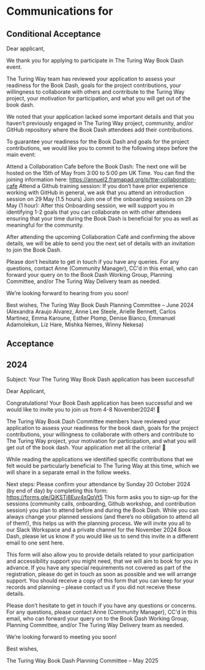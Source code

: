 # Communications for 

## Conditional Acceptance

Dear applicant,
 
We thank you for applying to participate in The Turing Way Book Dash event.
 
The Turing Way team has reviewed your application to assess your readiness for the Book Dash, goals for the project contributions, your willingness to collaborate with others and contribute to the Turing Way project, your motivation for participation, and what you will get out of the book dash. 
 
We noted that your application lacked some important details and that you haven’t previously engaged in The Turing Way project, community, and/or GitHub repository where the Book Dash attendees add their contributions.
 
To guarantee your readiness for the Book Dash and goals for the project contributions, we would like you to commit to the following steps before the main event:
 
Attend a Collaboration Cafe before the Book Dash: The next one will be hosted on the 15th of May from 3:00 to 5:00 pm UK Time. You can find the joining information here: https://annuel2.framapad.org/p/ttw-collaboration-cafe
Attend a Github training session: If you don’t have prior experience working with GitHub in general, we ask that you attend an introduction session on 29 May (1.5 hours)
Join one of the onboarding sessions on 29 May (1 hour): After this Onboarding session, we will support you in identifying 1-2 goals that you can collaborate on with other attendees ensuring that your time during the Book Dash is beneficial for you as well as meaningful for the community.
 
After attending the upcoming Collaboration Café and confirming the above details, we will be able to send you the next set of details with an invitation to join the Book Dash. 
 
Please don’t hesitate to get in touch if you have any queries. For any questions, contact Anne (Community Manager), CC'd in this email, who can forward your query on to the Book Dash Working Group, Planning Committee, and/or The Turing Way Delivery team as needed.
 
We’re looking forward to hearing from you soon!
 
Best wishes,
The Turing Way Book Dash Planning Committee – June 2024
(Alexandra Araujo Alvarez, Anne Lee Steele, Arielle Bennett, Carlos Martinez, Emma Karoune, Esther Plomp, Denise Bianco, Emmanuel Adamolekun, Liz Hare, Mishka Nemes, Winny Nekesa)

## Acceptance

## 2024

Subject: Your The Turing Way Book Dash application has been successful!

Dear Applicant,
 
Congratulations! Your Book Dash application has been successful and we would like to invite you to join us from 4-8 November2024! 👏
 
The Turing Way Book Dash Committee members have reviewed your application to assess your readiness for the book dash, goals for the project contributions, your willingness to collaborate with others and contribute to The Turing Way project, your motivation for participation, and what you will get out of the book dash. Your application met all the criteria! 🎊
 
While reading the applications we identified specific contributions that we felt would be particularly beneficial to The Turing Way at this time, which we will share in a separate email in the follow weeks.
 
Next steps:
Please confirm your attendance by Sunday 20 October 2024 (by end of day) by completing this form: https://forms.gle/QiKSTj8Euv4xQqVt5 
This form asks you to sign-up for the sessions (community calls, onboarding, Github workshop, and contribution session) you plan to attend before and during the Book Dash. While you can always change your planned sessions (and there’s no obligation to attend all of them!), this helps us with the planning process.
We will invite you all to our Slack Workspace and a private channel for the November 2024 Book Dash, please let us know if you would like us to send this invite in a different email to one sent here.
 
This form will also allow you to provide details related to your participation and accessibility support you might need, that we will aim to book for you in advance. If you have any special requirements not covered as part of the registration, please do get in touch as soon as possible and we will arrange support. You should receive a copy of this form that you can keep for your records and planning – please contact us if you did not receive these details.
 
Please don’t hesitate to get in touch if you have any questions or concerns. For any questions, please contact Anne (Community Manager), CC'd in this email, who can forward your query on to the Book Dash Working Group, Planning Committee, and/or The Turing Way Delivery team as needed.
 
We’re looking forward to meeting you soon!
 
Best wishes,
 
The Turing Way Book Dash Planning Committee – May 2025

